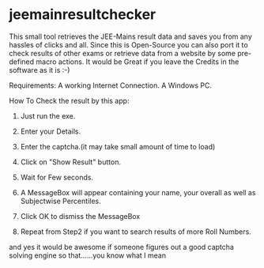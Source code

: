 # jeemainresultchecker
This small tool retrieves the JEE-Mains result data and saves you from any hassles of clicks and all.
Since this is Open-Source you can also port it to check results of other exams or retrieve data from a website by some pre-defined macro actions. It would be Great if you leave the Credits in the software as it is :-)

Requirements:
A working Internet Connection.
A Windows PC.

How To Check the result by this app:
1. Just run the exe.
2. Enter your Details.
3. Enter the captcha.(it may take small amount of time to load)
4. Click on "Show Result" button.
5. Wait for Few seconds.
6. A MessageBox will appear containing your name, your overall as well as Subjectwise Percentiles.
7. Click OK to dismiss the MessageBox

8. Repeat from Step2 if you want to search results of more Roll Numbers.


and yes it would be awesome if someone figures out a good captcha solving engine so that......you know what I mean
